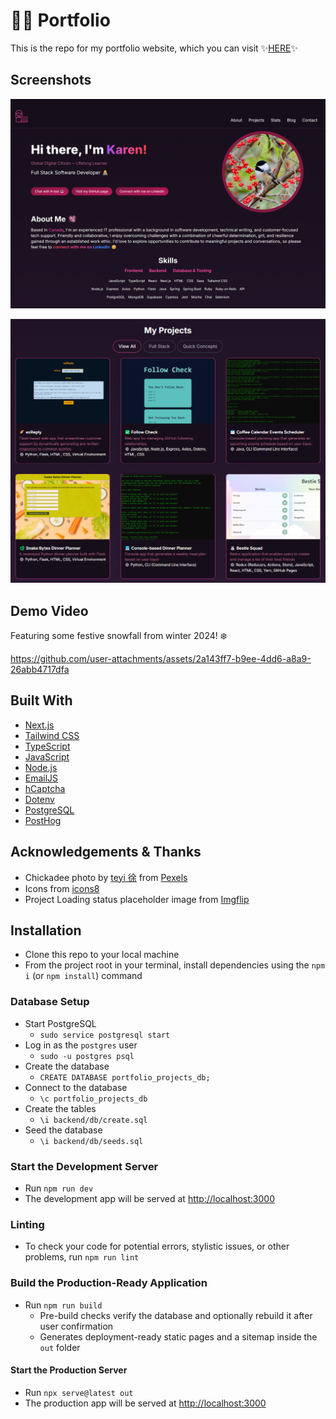 # 👩‍💻 Portfolio

This is the repo for my portfolio website, which you can visit ✨[HERE](https://kazvee.com/)✨

## Screenshots

![Main View](/public/images/readme/Portfolio-Main-View.png)

![Projects View](/public/images/readme/Portfolio_Projects.png)

## Demo Video

Featuring some festive snowfall from winter 2024! ❄️

https://github.com/user-attachments/assets/2a143ff7-b9ee-4dd6-a8a9-26abb4717dfa

## Built With

* [Next.js](https://nextjs.org/)
* [Tailwind CSS](https://tailwindcss.com/)
* [TypeScript](https://www.typescriptlang.org/)
* [JavaScript](https://developer.mozilla.org/en-US/docs/Web/JavaScript)
* [Node.js](https://nodejs.org/)
* [EmailJS](https://www.emailjs.com/)
* [hCaptcha](https://www.hcaptcha.com/)
* [Dotenv](https://www.npmjs.com/package/dotenv/)
* [PostgreSQL](https://www.postgresql.org/)
* [PostHog](https://posthog.com/)

## Acknowledgements & Thanks

* Chickadee photo by [teyi 徐](https://www.pexels.com/photo/black-capped-chickadee-bird-on-a-redcurrant-shrub-19097681/) from [Pexels](https://www.pexels.com/)
* Icons from [icons8](https://icons8.com/)
* Project Loading status placeholder image from [Imgflip](https://imgflip.com/memegenerator)

## Installation

* Clone this repo to your local machine
* From the project root in your terminal, install dependencies using the `npm i` (or `npm install`) command

### Database Setup
* Start PostgreSQL
  * `sudo service postgresql start`
* Log in as the `postgres` user
  * `sudo -u postgres psql`
* Create the database
  * `CREATE DATABASE portfolio_projects_db;`
* Connect to the database
  * `\c portfolio_projects_db`
* Create the tables
  * `\i backend/db/create.sql`
* Seed the database
  * `\i backend/db/seeds.sql`

### Start the Development Server
* Run `npm run dev`
* The development app will be served at [http://localhost:3000](http://localhost:3000/)

### Linting
* To check your code for potential errors, stylistic issues, or other problems, run `npm run lint`

### Build the Production-Ready Application
* Run `npm run build`
  * Pre-build checks verify the database and optionally rebuild it after user confirmation
  * Generates deployment-ready static pages and a sitemap inside the `out` folder

#### Start the Production Server
* Run `npx serve@latest out`
* The production app will be served at [http://localhost:3000](http://localhost:3000/)